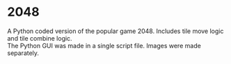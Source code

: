 # 2048
A Python coded version of the popular game 2048.
Includes tile move logic and tile combine logic. <br>
The Python GUI was made in a single script file. Images were made separately. <br>
